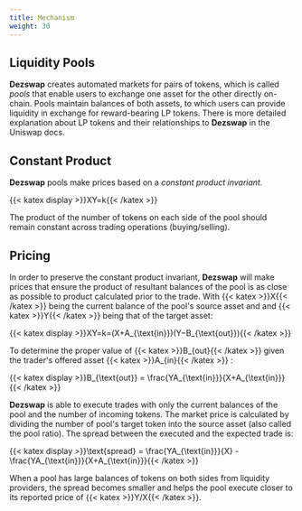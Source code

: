```yaml
---
title: Mechanism
weight: 30
---
```


## Liquidity Pools

**Dezswap** creates automated markets for pairs of tokens, which is called *pools* that enable users to exchange one asset for the other directly on-chain. Pools maintain balances of both assets, to which users can provide liquidity in exchange for reward-bearing LP tokens. There is more detailed explanation about LP tokens and their relationships to **Dezswap** in the Uniswap docs.

## Constant Product

**Dezswap** pools make prices based on a *constant product invariant.*

{{< katex display >}}XY=k{{< /katex >}}

The product of the number of tokens on each side of the pool should remain constant across trading operations (buying/selling).

## Pricing

In order to preserve the constant product invariant, **Dezswap** will make prices that ensure the product of resultant balances of the pool is as close as possible to product calculated prior to the trade. With {{< katex >}}X{{< /katex >}} being the current balance of the pool's source asset and and {{< katex >}}Y{{< /katex >}} being that of the target asset:

{{< katex display >}}XY=k=(X+A_{\text{in}})(Y−B_{\text{out}}){{< /katex >}}

To determine the proper value of {{< katex >}}B_{out}{{< /katex >}} given the trader's offered asset {{< katex >}}A_{in}{{< /katex >}} :

{{< katex display >}}B_{\text{out}} = \frac{YA_{\text{in}}}{X+A_{\text{in}}}{{< /katex >}}

**Dezswap** is able to execute trades with only the current balances of the pool and the number of incoming tokens. The market price is calculated by dividing the number of pool's target token into the source asset (also called the pool ratio). The spread between the executed and the expected trade is:

{{< katex display >}}\text{spread} = \frac{YA_{\text{in}}}{X} - \frac{YA_{\text{in}}}{X+A_{\text{in}}}{{< /katex >}}

When a pool has large balances of tokens on both sides from liquidity providers, the spread becomes smaller and helps the pool execute closer to its reported price of {{< katex >}}Y/X{{< /katex >}}.
